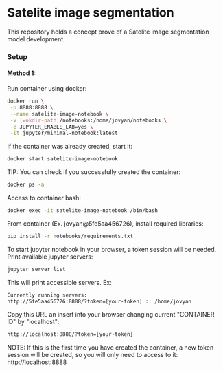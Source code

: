 # Satelite image segmentation

This repository holds a concept prove of a Satelite image segmentation model development.

### Setup

#### Method 1:

Run container using docker:
```bash
docker run \
 -p 8888:8888 \
 --name satelite-image-notebook \
 -v [wokdir-path]/notebooks:/home/jovyan/notebooks \
 -e JUPYTER_ENABLE_LAB=yes \
 -it jupyter/minimal-notebook:latest
```
If the container was already created, start it:
```bash
docker start satelite-image-notebook
```
TIP: You can check if you successfully created the container:
```bash
docker ps -a
```
Access to container bash:
```bash
docker exec -it satelite-image-notebook /bin/bash
```
From container (Ex. jovyan@5fe5aa456726), install required libraries:
```bash
pip install -r notebooks/requirements.txt
```
To start jupyter notebook in your browser, a token session will be needed. Print available jupyter servers:
```bash
jupyter server list
```
This will print accessible servers. Ex:
```txt
Currently running servers:
http://5fe5aa456726:8888/?token=[your-token] :: /home/jovyan
```
Copy this URL an insert into your browser changing current "CONTAINER ID" by "localhost":
```txt
http://localhost:8888/?token=[your-token]
```
NOTE: If this is the first time you have created the container, a new token session will be created,
so you will only need to access to it:\
http://localhost:8888


